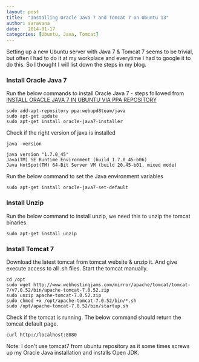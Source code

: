 ```yaml
---
layout: post
title:  "Installing Oracle Java 7 and Tomcat 7 on Ubuntu 13"
author: saravana
date:   2014-01-17
categories: [Ubuntu, Java, Tomcat]
---
```

Setting up a new Ubuntu server with Java 7 & Tomcat 7 seems to be trivial, but often I had to do it at my workplace and everytime I had to google it to do this. So I thought I will list down the steps in my blog.

<!-- more -->

### Install Oracle Java 7
Run the below commands to install Oracle Java 7 - steps followed from <a href="http://www.webupd8.org/2012/01/install-oracle-java-jdk-7-in-ubuntu-via.html" target="_blank">INSTALL ORACLE JAVA 7 IN UBUNTU VIA PPA REPOSITORY</a> 

	sudo add-apt-repository ppa:webupd8team/java
	sudo apt-get update
	sudo apt-get install oracle-java7-installer
    
Check if the right version of java is installed
 
	java -version
 
	java version "1.7.0_45"
	Java(TM) SE Runtime Environment (build 1.7.0_45-b06)
	Java HotSpot(TM) 64-Bit Server VM (build 20.45-b01, mixed mode)
    
Run the below command to set the Java environment variables

	sudo apt-get install oracle-java7-set-default

### Install Unzip
Run the below command to install unzip, we need this to unzip the tomcat binaries.

	sudo apt-get install unzip
  
### Install Tomcat 7
Download the latest tomcat from tomcat website & unzip it. And give execute access to all .sh files. Start the tomcat manually. 

    cd /opt
    sudo wget http://www.webhostingjams.com/mirror/apache/tomcat/tomcat-7/v7.0.52/bin/apache-tomcat-7.0.52.zip
    sudo unzip apache-tomcat-7.0.52.zip
    sudo chmod +x /opt/apache-tomcat-7.0.52/bin/*.sh
    sudo /opt/apache-tomcat-7.0.52/bin/startup.sh
    
Check if the tomcat is running. The below command should return the tomcat default page. 

	curl http://localhost:8080
    
 Note: I don't use tomcat7 from ubuntu repository as it some times screws up my Oracle Java installation and installs Open JDK.